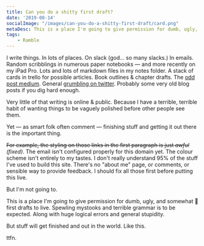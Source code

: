 ```yaml
---
title: Can you do a shitty first draft?
date: '2019-08-14'
socialImage: "/images/can-you-do-a-shitty-first-draft/card.png"
metaDesc: This is a place I'm going to give permission for dumb, ugly, and somewhat 💩 first drafts to live. Spewling mystooks and terrible grammar is to be expected. Along with huge logical errors and general stupidity.
tags: 
    - Ramble
---
```


I write things. In lots of places. On slack (god… so many slacks.) In emails. Random scribblings in numerous paper notebooks — and more recently on my iPad Pro. Lots and lots of markdown files in my notes folder. A stack of cards in trello for possible articles. Book outlines & chapter drafts. The [odd post medium](https://medium.com/@adrianh). General [grumbling on twitter](https://twitter.com/adrianh). Probably some very old blog posts if you dig hard enough.

Very little of that writing is online & public. Because I have a terrible, terrible habit of wanting things to be vaguely polished before other people see them.

Yet — as smart folk often comment — finishing stuff and getting it out there is the important thing.

~~For example, the styling on those links in the first paragraph is just _awful_~~ _(fixed)_. The email isn't configured properly for this domain yet. The colour scheme isn't entirely to my tastes. I don't really understand 95% of the stuff I've used to build this site. There's no "about me" page, or comments, or sensible way to provide feedback. I should fix all those first before putting this live. 

But I'm not going to.

This is a place I'm going to give permission for dumb, ugly, and somewhat 💩 first drafts to live. Spewling mystooks and terrible grammar is to be expected. Along with huge logical errors and general stupidity.

But stuff will get finished and out in the world. Like this.

ttfn.


